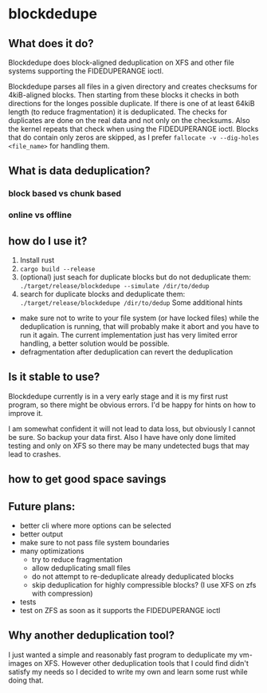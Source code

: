 # blockdedupe

## What does it do?
Blockdedupe does block-aligned deduplication on XFS and other file systems supporting the FIDEDUPERANGE ioctl.

Blockdedupe parses all files in a given directory and creates checksums for 4kiB-aligned blocks. Then starting from these blocks it checks in both directions for the longes possible duplicate. If there is one of at least 64kiB length (to reduce fragmentation) it is deduplicated. The checks for duplicates are done on the real data and not only on the checksums. Also the kernel repeats that check when using the FIDEDUPERANGE ioctl.
Blocks that do contain only zeros are skipped, as I prefer `fallocate -v --dig-holes <file_name>` for handling them.

## What is data deduplication?

### block based vs chunk based

### online vs offline

## how do I use it?
1. Install rust
2. `cargo build --release`
3. (optional) just seach for duplicate blocks but do not deduplicate them: `./target/release/blockdedupe --simulate /dir/to/dedup`
4. search for duplicate blocks and deduplicate them: `./target/release/blockdedupe /dir/to/dedup`
Some additional hints
- make sure not to write to your file system (or have locked files) while the deduplication is running, that will probably make it abort and you have to run it again. The current implementation just has very limited error handling, a better solution would be possible.
- defragmentation after deduplication can revert the deduplication

## Is it stable to use?
Blockdedupe currently is in a very early stage and it is my first rust program, so there might be obvious errors. I'd be happy for hints on how to improve it.

I am somewhat confident it will not lead to data loss, but obviously I cannot be sure. So backup your data first. Also I have have only done limited testing and only on XFS so there may be many undetected bugs that may lead to crashes.

## how to get good space savings

## Future plans:
- better cli where more options can be selected
- better output
- make sure to not pass file system boundaries
- many optimizations
    - try to reduce fragmentation
    - allow deduplicating small files
    - do not attempt to re-deduplicate already deduplicated blocks
    - skip deduplication for highly compressible blocks? (I use XFS on zfs with compression)
- tests
- test on ZFS as soon as it supports the FIDEDUPERANGE ioctl

## Why another deduplication tool?
I just wanted a simple and reasonably fast program to deduplicate my vm-images on XFS. However other deduplication tools that I could find didn't satisfy my needs so I decided to write my own and learn some rust while doing that.